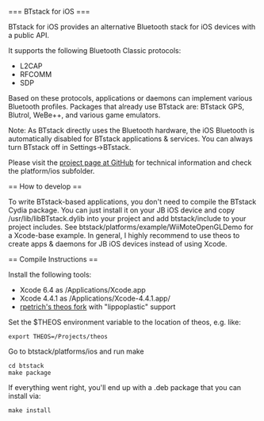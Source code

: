 
=== BTstack for iOS ===

BTstack for iOS provides an alternative Bluetooth stack for iOS devices with a public API.

It supports the following Bluetooth Classic protocols:
- L2CAP
- RFCOMM
- SDP

Based on these protocols, applications or daemons can implement various Bluetooth profiles.
Packages that already use BTstack are: BTstack GPS, Blutrol, WeBe++, and various game emulators. 

Note: As BTstack directly uses the Bluetooth hardware, the iOS Bluetooth is automatically disabled for BTstack applications & services. You can always turn BTstack off in Settings->BTstack.

Please visit the [project page at GitHub](https://github.com/bluekitchen/btstack/) for technical information and check the platform/ios subfolder.

== How to develop ==

To write BTstack-based applications, you don't need to compile the BTstack Cydia package. You can just install it on your 
JB iOS device and copy /usr/lib/libBTstack.dylib into your project and add btstack/include to your project includes. 
See btstack/platforms/example/WiiMoteOpenGLDemo for a Xcode-base example. In general, I highly recommend to use theos
to create apps & daemons for JB iOS devices instead of using Xcode.

== Compile Instructions ==

Install the following tools:
- Xcode 6.4 as /Applications/Xcode.app
- Xcode 4.4.1 as /Applications/Xcode-4.4.1.app/
- [rpetrich's theos fork](https://github.com/rpetrich/theos) with "lippoplastic" support

Set the $THEOS environment variable to the location of theos, e.g. like:

	export THEOS=/Projects/theos

Go to btstack/platforms/ios and run make

	cd btstack
	make package

If everything went right, you'll end up with a .deb package that you can install via:

	make install



